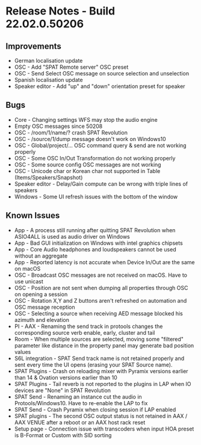 # Release Notes - Build 22.02.0.50206

## Improvements
- German localisation update
- OSC - Add "SPAT Remote server" OSC preset
- OSC - Send Select OSC message on source selection and unselection
- Spanish localisation update
- Speaker editor - Add "up" and "down" orientation preset for speaker

## Bugs
- Core - Changing settings WFS may stop the audio engine
- Empty OSC messages since 50208
- OSC - /room/1/name/? crash SPAT Revolution
- OSC - /source/1/dump message doesn't work on Windows10
- OSC - Global/project/... OSC command query & send are not working properly
- OSC - Some OSC In/Out Transformation do not working properly
- OSC - Some source config OSC messages are not working
- OSC - Unicode char or Korean char not supported in Table (Items/Speakers/Snapshot)
- Speaker editor - Delay/Gain compute can be wrong with triple lines of speakers
- Windows - Some UI refresh issues with the bottom of the window
 
## Known Issues
- App - A process still running after quitting SPAT Revolution when ASIO4ALL is used as audio driver on Windows
- App - Bad GUI initialization on Windows with intel graphics chipsets
- App - Core Audio headphones and loudspeakers cannot be used without an aggregate
- App - Reported latency is not accurate when Device In/Out are the same on macOS
- OSC - Broadcast OSC messages are not received on macOS. Have to use unicast
- OSC - Position are not sent when dumping all properties through OSC on opening a session
- OSC - Rotation X,Y and Z buttons aren't refreshed on automation and OSC message reception
- OSC - Selecting a source when receiving AED message blocked his azimuth and elevation
- PI - AAX - Renaming the send track in protools changes the corresponding source verb enable, early, cluster and tail
- Room - When multiple sources are selected, moving some "filtered" parameter like distance in the property panel may generate bad position values
- S6L integration -  SPAT Send track name is not retained properly and sent every time the UI opens (erasing your SPAT Source name).
- SPAT Plugins - Crash on reloading mixer with Pyramix versions earlier than 14 & Ovation versions earlier than 10
- SPAT Plugins - Tail reverb is not reported to the plugins in LAP when IO devices are "None" in SPAT Revolution
- SPAT Send -  Renaming an instance cut the audio in Protools/Windows10. Have to re-enable the LAP to fix
- SPAT Send - Crash Pyramix when closing session if LAP enabled
- SPAT plugins - The second OSC output status is not retained in AAX / AAX VENUE after a reboot or an AAX host rack reset
- Setup page - Connection issue with transcoders when input HOA preset is B-Format or Custom with SID sorting
